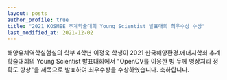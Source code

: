 ```yaml
---
layout: posts
author_profile: true
title: "2021 KOSMEE 추계학술대회 Young Scientist 발표대회 최우수상 수상"
last_modified_at: 2021-12-02
---
```


해양유체역학실험실의 학부 4학년 이정욱 학생이 2021 한국해양환경.에너지학회 추계학술대회의 Young Scientist 발표대회에서 "OpenCV를 이용한 빙 두께
영상처리 정확도 향상"을 제목으로 발표하여 최우수상을 수상하였습니다. 축하합니다.
